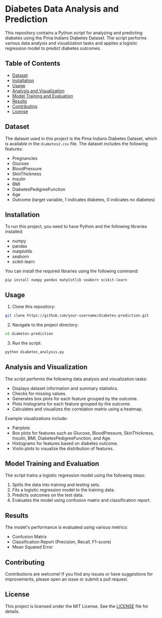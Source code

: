 # Diabetes Data Analysis and Prediction

This repository contains a Python script for analyzing and predicting diabetes using the Pima Indians Diabetes Dataset. The script performs various data analysis and visualization tasks and applies a logistic regression model to predict diabetes outcomes.

## Table of Contents
- [Dataset](#dataset)
- [Installation](#installation)
- [Usage](#usage)
- [Analysis and Visualization](#analysis-and-visualization)
- [Model Training and Evaluation](#model-training-and-evaluation)
- [Results](#results)
- [Contributing](#contributing)
- [License](#license)

## Dataset
The dataset used in this project is the Pima Indians Diabetes Dataset, which is available in the `diabetes2.csv` file. The dataset includes the following features:
- Pregnancies
- Glucose
- BloodPressure
- SkinThickness
- Insulin
- BMI
- DiabetesPedigreeFunction
- Age
- Outcome (target variable, 1 indicates diabetes, 0 indicates no diabetes)

## Installation
To run this project, you need to have Python and the following libraries installed:
- numpy
- pandas
- matplotlib
- seaborn
- scikit-learn

You can install the required libraries using the following command:
```
pip install numpy pandas matplotlib seaborn scikit-learn
```

## Usage

1. Clone this repository:

```bash
git clone https://github.com/your-username/diabetes-prediction.git
```
2. Navigate to the project directory:
   
```bash
cd diabetes-prediction
```
3. Run the script:
   
```bash
python diabetes_analysis.py
```

## Analysis and Visualization
The script performs the following data analysis and visualization tasks:
- Displays dataset information and summary statistics.
- Checks for missing values.
- Generates box plots for each feature grouped by the outcome.
- Plots histograms for each feature grouped by the outcome.
- Calculates and visualizes the correlation matrix using a heatmap.

Example visualizations include:
- Pairplots
- Box plots for features such as Glucose, BloodPressure, SkinThickness, Insulin, BMI, DiabetesPedigreeFunction, and Age.
- Histograms for features based on diabetes outcome.
- Violin plots to visualize the distribution of features.

## Model Training and Evaluation
The script trains a logistic regression model using the following steps:
1. Splits the data into training and testing sets.
2. Fits a logistic regression model to the training data.
3. Predicts outcomes on the test data.
4. Evaluates the model using confusion matrix and classification report.

## Results
The model's performance is evaluated using various metrics:
- Confusion Matrix
- Classification Report (Precision, Recall, F1-score)
- Mean Squared Error

## Contributing
Contributions are welcome! If you find any issues or have suggestions for improvements, please open an issue or submit a pull request.

## License
This project is licensed under the MIT License. See the [LICENSE](LICENSE) file for details.

